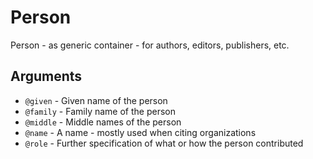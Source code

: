 # Person

Person - as generic container - for authors, editors, publishers, etc.

## Arguments

- `@given` - Given name of the person
- `@family` - Family name of the person
- `@middle` - Middle names of the person
- `@name` - A name - mostly used when citing organizations
- `@role` - Further specification of what or how the person contributed
